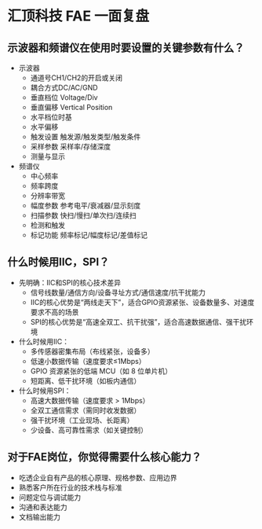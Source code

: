 # 汇顶科技 FAE 一面复盘

## 示波器和频谱仪在使用时要设置的关键参数有什么？

- 示波器
  - 通道号CH1/CH2的开启或关闭
  - 耦合方式DC/AC/GND
  - 垂直档位 Voltage/Div
  - 垂直偏移 Vertical Position
  - 水平档位时基
  - 水平偏移
  - 触发设置 触发源/触发类型/触发条件
  - 采样参数 采样率/存储深度
  - 测量与显示
- 频谱仪
  - 中心频率
  - 频率跨度
  - 分辨率带宽
  - 幅度参数 参考电平/衰减器/显示刻度
  - 扫描参数 快扫/慢扫/单次扫/连续扫
  - 检测和触发
  - 标记功能 频率标记/幅度标记/差值标记

## 什么时候用IIC，SPI？

- 先明确：IIC和SPI的核心技术差异
  - 信号线数量/通信方向/设备寻址方式/通信速度/抗干扰能力
  - IIC的核心优势是“两线走天下”，适合GPIO资源紧张、设备数量多、对速度要求不高的场景
  - SPI的核心优势是“高速全双工、抗干扰强”，适合高速数据通信、强干扰环境
- 什么时候用IIC：
  - 多传感器密集布局（布线紧张，设备多）
  - 低速小数据传输（速度要求≤1Mbps）
  - GPIO 资源紧张的低端 MCU（如 8 位单片机）
  - 短距离、低干扰环境（如板内通信）
- 什么时候用SPI：
  - 高速大数据传输（速度要求 > 1Mbps）
  - 全双工通信需求（需同时收发数据）
  - 强干扰环境（工业现场、长距离）
  - 少设备、高可靠性需求（如关键控制）

## 对于FAE岗位，你觉得需要什么核心能力？

- 吃透企业自有产品的核心原理、规格参数、应用边界
- 熟悉客户所在行业的技术栈与标准
- 问题定位与调试能力
- 沟通和表达能力
- 文档输出能力
